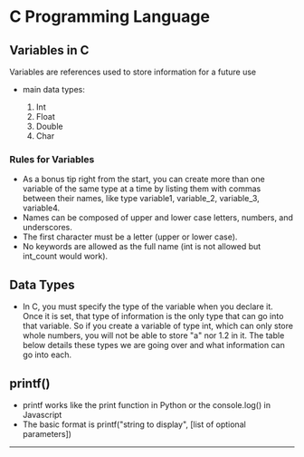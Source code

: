 # C Programming Language

## Variables in C

Variables are references used to store information for a future use

  - main data types:
  
       1. Int
       2. Float
       3. Double
       4. Char

### Rules for Variables

- As a bonus tip right from the start, you can create more than one variable of the same type at a time by listing them with commas between their names, like type variable1, variable_2, variable_3, variable4.
- Names can be composed of upper and lower case letters, numbers, and underscores.
- The first character must be a letter (upper or lower case).
- No keywords are allowed as the full name (int is not allowed but int_count would work).

## Data Types

- In C, you must specify the type of the variable when you declare it. Once it is set, that type of information is the only type that can go into that variable. So if you create a variable of type int, which can only store whole numbers, you will not be able to store "a" nor 1.2 in it. The table below details these types we are going over and what information can go into each.

## printf()

- printf works like the print function in Python or the console.log() in Javascript
- The basic format is printf("string to display", [list of optional parameters])

-----------------------------------------------------------------------------------------------------------------------------------------------------------
